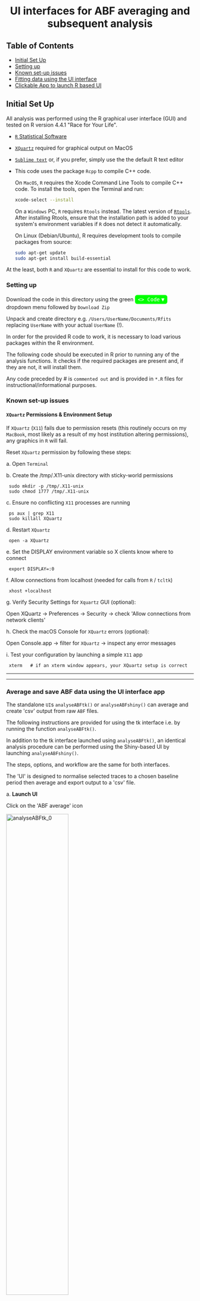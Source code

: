 # <center>UI interfaces for ABF averaging and subsequent analysis

## Table of Contents
  - [Initial Set Up](#initial-set-up)
  - [Setting up](#setting-up) 
  - [Known set-up issues](#known-set-up-issues) 
  - [Fitting data using the UI interface](#fitting-data-using-the-ui-interface)
  - [Clickable App to launch R based UI](#clickable-app-to-launch-R-based-UI)


## Initial Set Up

All analysis was performed using the R graphical user interface (GUI) and tested on R version 4.4.1 "Race for Your Life".

- [`R` Statistical Software](https://www.R-project.org/)
- [`XQuartz`](https://www.xquartz.org/) required for graphical output on MacOS
- [`Sublime text`](https://www.sublimetext.com/) or, if you prefer, simply use the the default R text editor
- This code uses the package `Rcpp` to compile  C++ code.

  On `MacOS`, `R` requires the Xcode Command Line Tools to compile C++ code. To install the tools, open the Terminal and run:
  
  ```bash
  xcode-select --install
  ```
  On a `Windows` PC,  `R` requires `Rtools` instead. The latest version of [`Rtools`](https://cran.r-project.org/bin/windows/Rtools/). After installing Rtools, ensure that the installation path is added to your system's environment variables if `R` does not detect it automatically.

  On Linux (Debian/Ubuntu), R requires development tools to compile packages from source:
  ```bash
  sudo apt-get update
  sudo apt-get install build-essential
  ```

At the least, both `R` and `XQuartz` are essential to install for this code to work.

### Setting up

Download the code in this directory using the green <span style="background-color:#00FF00; color:white; padding:4px 8px; border-radius:6px; font-family:monospace; display: inline-flex; align-items: center;"> &lt;&gt; Code <span style="margin-left: 4px;">&#9660;</span> </span>
dropdown menu followed by `Download Zip`

Unpack and create directory e.g. `/Users/UserName/Documents/Rfits` replacing `UserName` with your actual `UserName` (!). 

In order for the provided R code to work, it is necessary to load various packages within the R environment.

The following code should be executed in R prior to running any of the analysis functions. 
It checks if the required packages are present and, if they are not, it will install them.

Any code preceded by # is `commented out` and is provided in `*.R` files for instructional/informational purposes.

### Known set-up issues

#### `XQuartz` Permissions & Environment Setup

If `XQuartz` (`X11`) fails due to permission resets (this routinely occurs on my `MacBook`, most likely as a result of my host institution altering permissions), any graphics in `R` will fail.

Reset `XQuartz` permission by following these steps:

a. Open `Terminal`

b. Create the /tmp/.X11-unix directory with sticky-world permissions

 ```
  sudo mkdir -p /tmp/.X11-unix
  sudo chmod 1777 /tmp/.X11-unix
 ```

c. Ensure no conflicting `X11` processes are running

 ```
  ps aux | grep X11
  sudo killall XQuartz
 ```

d. Restart `XQuartz`

 ```
  open -a XQuartz
 ```

e. Set the DISPLAY environment variable so X clients know where to connect

 ```
  export DISPLAY=:0
 ```

f. Allow connections from localhost (needed for calls from `R` / `tcltk`)

 ```
  xhost +localhost
 ```

g. Verify Security Settings for `Xquartz` GUI (optional):

Open XQuartz → Preferences → Security → check 'Allow connections from network clients'

h. Check the macOS Console for `XQuartz` errors (optional):

Open Console.app → filter for `XQuartz` → inspect any error messages

i. Test your configuration by launching a simple `X11` app

 ```
  xterm   # if an xterm window appears, your XQuartz setup is correct
 ```

-----------------------------------------------------------------------------------------------
-----------------------------------------------------------------------------------------------

### Average and save ABF data using the UI interface app

The standalone `UI`s `analyseABFtk()` or `analyseABFshiny()` can average and create 'csv' output from raw `ABF` files.

The following instructions are provided for using the tk interface i.e. by running the function `analyseABFtk()`.

In addition to the tk interface launched using `analyseABFtk()`, an identical analysis procedure can be performed using the Shiny-based UI by launching `analyseABFshiny()`.

The steps, options, and workflow are the same for both interfaces.

The 'UI' is designed to normalise selected traces to a chosen baseline period then average and export output to a 'csv' file.

a. **Launch UI**  

Click on the 'ABF average' icon

<img src="./images/analyseABFtk_0.png" alt="analyseABFtk_0" width="57.5%" height="57.5%"/> 

Some options in the settings menu are intentionally blank. These values will autopopulate from the first uploaded file.

b. **Upload ABF files**  

In the UI, select the ABF folder by pressing **Browse**. At this point, the values for **Units**, **Data Column**, **dt (ms)**, and **# traces** will appear.  

<img src="./images/analyseABFtk_1.png" alt="analyseABFtk_1" width="57.5%" height="57.5%"/> 

Any files present in the chosen directory will appear in the **ABF Files** window. On macOS, use the Option key to highlight the required files to upload by pressing the **Load data** button. 

A new panel will open. At the top, some basic metadata from the first loaded ABF file will appear. Below this, the first 10 rows of the first recorded trace are shown to allow you to determine which column contains the response (in this case column 1).

![analyseABFtk_3](./images/analyseABFtk_3.png)

In addition, the window below the main menu on the left panel gives a message:

```
Data loaded. Processed 3 file(s).
Data is consistent
```

The UI checks that all files have the same metadata settings (sample rate, recording mode). Only files that are consistent can be analysed in the same session.  

> **Note:** Ensure that all files analysed in batches are recorded with the same amplifier sample rates. The UI grabs these settings from the header of the first uploaded ABF file and assumes they are the same for all subsequent ABFs (data is consistent). An error will result if this condition is not met.

c. **Concatenate imported ABFs**  

The default is unchecked. If unchecked, only traces within a given ABF can be averaged together (when each ABF represents an independent condition). In this case, the **# traces** displays the number of traces in each ABF file (here 5).  

If this box is checked and **Load Data** is pressed, the traces from all selected ABF files are placed into one 'master' ABF file. The **# traces** will be updated to 15 (3 'ABF' files each containing 5 traces). This mode is intended when averaging across 'ABF' files is desired.  

d. **Review Recordings**  

Click the **Review Recordings** button. If **Concatenate imported ABFs** is not checked:

![analyseABFtk_4](./images/analyseABFtk_4.png)

The right-hand panel shows the first trace from the first selected ABF file. Traces can be accepted or rejected. If accepted, they are stored for subsequent averaging. When all traces for that ABF file are reviewed, the left-hand window displays:

```
24502007.abf complete
```

![analyseABFtk_5](./images/analyseABFtk_5.png)  
The UI then moves on to the first trace of the next ABF file. When all ABF files have been processed, the status window displays:

```
Data loaded. Processed 3 file(s).
Data is consistent
24502007.abf complete
24522018.abf complete
24624006.abf complete
```

e. **Average Approved Recordings**  

Click the **Average Approved Recordings** button. The first average appears; use the **Next** button to cycle through subsequent averages.  

![analyseABFtk_7](./images/analyseABFtk_7.png)  

The chosen stimulation time is marked with an asterisk, `*`. In this example, the stimulation time must be corrected in the right-hand setting: choose a suitable value (here 230 ms) and press **Average Approved Recordings** again. The `*` should appear just before the rising time of the response. Ensure the baseline is chosen relative to the stimulation.

Now choose a suitable baseline (e.g. 200 ms) and click **Average Approved Recordings** for a final time. The displayed average should now have a 200 ms baseline and an `*` at the stimulation time.

Cycle through all averages using **Next**.  

![analyseABFtk_9](./images/analyseABFtk_9.png)

f. **Download Data**  

When satisfied that baseline and stimulation are correctly specified, click the **Download Data** button to export the traces to a `csv` spreadsheet. A dialog box appears allowing you to choose the name and location of the `csv` file.


### Fitting data using the UI interface

The following instructions are provided for using the tk interface i.e. by running the function `analysePSCtk()`.

In addition to the tk interface launched using `analysePSCtk()`, an identical analysis procedure can be performed using the Shiny-based UI by launching `analysePSCshiny()`.

a. **Launch the User Interface**  

Click on the 'PSC analysis' icon

The `UI` should open:

<img src="./images/analysePSCtk_0.png" alt="analysePSCtk_0" width="57.5%" height="57.5%"/> 

b. **Upload `csv` or `xlsx`**  

In the `UI`, click the **`Browse`** button and select your file (e.g. `examples/data.csv`).

c. **Select column**  

In the `UI`, use the dropdown menu **`Select column`** to select the trace to analyse (in this example choose V1).

d. **Set options in `Main Options` dropdown menu** (all selections in the `ui`)

- **`dt`**: the trace in this example was sampled at 0.1 ms (this is the default setting of 10 KHz sampling)
- **`Stimulation time`**: stimulation time was 150 ms
- **`Baseline`**: set baseline to some reasonable value (to reproduce this example use 50 ms); the only requirement is that baseline is less than or equal to the  stimulation time 
- **`n`**: number of fit attempts (30 is default) 
- **`Fit cutoff`**: default setting 0.1 of the peak response 
- **`Function`**: default is set to `product1N` to fit one response. For this example choose `product2N`
- **`Downsample Factor`**: allows the user to downsample the data. This value must be greater than or equal to 1 where 1 indicates no downsampling. Fitting times are directly related to the time window of trace being fitted and the sampling rate, so downsampling can greatly increase fitting speed. However, care should be taken when downsampling a signal, as reducing the sampling rate may compromise the resolution of fast events or distort the shape of rapid transients critical to accurate fitting. It is advisable to verify the integrity of downsampled traces by visual inspection to ensure that key features of the response are preserved.

e. **Run Initial Analysis**  

In the `UI`, click the **`Run Initial Analysis`** button.

A plot will appear with horizontal and vertical lines showing the time at which the response falls to the `Fit cutoff` level (e.g. ~508.4 ms).

Enter `510` in the **`User maximum time for fit`** input box in the `UI`. This defines the end point of the time window over which the fitting will be performed for       the displayed trace.

The `UI` output now looks like this:  

![analysePSCtk_1](./images/analysePSCtk_1.png)

f. **Run Main Analysis**  

Click the **`Run Main Analysis`** button to start the fitting procedure.

After a few seconds, the graph will update to show the original response, two fitted responses, and the numerical results in the **`Fit Output`** window.

The updated output looks like this:

![analysePSCtk_2](./images/analysePSCtk_2.png)

g. **Download RData**  

Click the **`Download RData`** button to save all fit results in a `.RData` file.

This allows the user to download the entire results of the fitting process into a format that can be read by R (*.Rdata).

This includes all the fits (in this case 30 as denoted by n above) and the resultant best fit with the lowest gof  (since all fits are to the same number of points to be fitted (same response) and are fitted with the same equations)

h. **Download output (csv/xlsx)**  

Click the **`Download output (csv/xlsx)`** button to open the download box, enter a `File name` and hit `save`.  

The `xlsx` file includes 4 sheets:  
- output table  
- raw + fitted traces  
- AIC/BIC criteria values 
- metadata (all dropdown values)

In this scenario a single excel file is generated with 4 separate sheets containing the main output, the raw response and fitterd traces, the associated fit  criterion (both AIC and BIC are given and the metadata associated with the fit (i.e. all the selected values in the 4 dropdown menus to determine the fitting options).

This file should be all that is required to pool across experiments, select a single example and allow the reproduciblity (as all metadata is stored).

i. **Export Plot to SVG**  

In the `UI`, click the **`Export Plot to SVG`** button.

The exported plot looks like this:

![analysePSCtk_3](./images/analysePSCtk_3.svg)

j. **Clear Output** _(optional)_  

Click the **`Clear Output`** button to reset the plots and outputs to the `Run Initial Analysis` stage of analysis

To analyse the next trace in sequence chose a new column of data to analyse and (if analysing data with same settings i.e. otherwise step c remains unchanged) repeat steps c-i.


### Clickable App to launch R based UI

The following is a description of how a clickable app for the provided code can be created. 

The provided example creates the PSC analysis app from analysePSCtk(). 

a. Create the launcher file with nano:

    nano ~/Desktop/launch_psc_analysis.command

Paste the following into the editor:

    #!/bin/zsh
    # launch PSC Analysis via Rscript so the tcltk GUI stays alive
    RSCRIPT="/Library/Frameworks/R.framework/Resources/bin/Rscript"

    "$RSCRIPT" --vanilla -e "
      # load/install packages
      load_required_packages <- function(pkgs) {
        new.pkgs <- setdiff(pkgs, rownames(installed.packages()))
        if (length(new.pkgs)) install.packages(new.pkgs)
        invisible(lapply(pkgs, library, character.only=TRUE))
      }
      load_required_packages(c(
        'dbscan','minpack.lm','Rcpp','robustbase',
        'shiny','signal','readABF','readxl',
        'tcltk','tkrplot','openxlsx'
      ))

      # source your GUI code
      source('~/Documents/Repositories/Rfits/nNLS functions.R')

      # launch the GUI (blocks until you close the window)
      analysePSCtk()
    "

Save and exit nano (`Ctrl+O` ↵, `Ctrl+X`).

b. Make the script executable:

    chmod +x ~/Desktop/launch_psc_analysis.command

c. Launch:

Double-click `launch_psc_analysis.command` on your Desktop  
• A Terminal window opens and runs Rscript  
• Your tcltk UI (`analysePSCtk()`) pops up and stays open  
• When you close the UI window, the R session exits automatically  

**Note:**  
Ensure your `nNLS functions.R` ends the UI function with:

    tkfocus(tt)
    tcltk::tkwait.window(tt)

    
	    
  Optionally, right-click > Get Info and set a custom icon.
  
